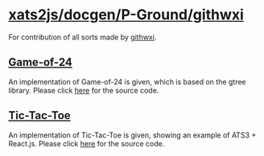 # [xats2js/docgen/P-Ground/githwxi](https://github.com/xanadu-lang/xats2js/tree/master/docgen/P-Ground/githwxi)

For contribution of all sorts made by [githwxi](https://github.com/githwxi).

## [Game-of-24](./Game-of-24/2020-11-14)

An implementation of Game-of-24 is given, which is based on the gtree library.
Please click
[here](https://github.com/xanadu-lang/xats2js/tree/master/docgen/P-Ground/githwxi/Game-of-24)
for the source code.

## [Tic-Tac-Toe](./Tic-Tac-Toe/2020-12-27)

An implementation of Tic-Tac-Toe is given, showing an example of ATS3 + React.js.
Please click
[here](https://github.com/xanadu-lang/xats2js/tree/master/docgen/P-Ground/githwxi/Tic-Tac-Toe)
for the source code.
